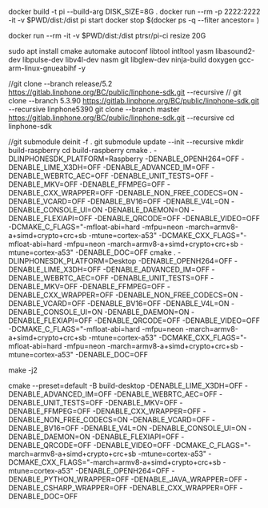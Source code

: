 docker build -t pi --build-arg DISK_SIZE=8G .
docker run --rm -p 2222:2222 -it -v $PWD/dist:/dist pi start
docker stop $(docker ps -q --filter ancestor=<image-name> )

docker run --rm -it -v $PWD/dist:/dist ptrsr/pi-ci resize 20G

sudo apt install cmake automake autoconf libtool intltool yasm libasound2-dev libpulse-dev libv4l-dev nasm git libglew-dev ninja-build doxygen gcc-arm-linux-gnueabihf -y

//git clone --branch release/5.2 https://gitlab.linphone.org/BC/public/linphone-sdk.git --recursive
//  git clone --branch 5.3.90 https://gitlab.linphone.org/BC/public/linphone-sdk.git --recursive linphone5390
git clone --branch master https://gitlab.linphone.org/BC/public/linphone-sdk.git --recursive
cd linphone-sdk

//git submodule deinit -f .
git submodule update --init --recursive
mkdir build-raspberry
cd build-raspberry
cmake . -DLINPHONESDK_PLATFORM=Raspberry  -DENABLE_OPENH264=OFF -DENABLE_LIME_X3DH=OFF -DENABLE_ADVANCED_IM=OFF -DENABLE_WEBRTC_AEC=OFF -DENABLE_UNIT_TESTS=OFF -DENABLE_MKV=OFF -DENABLE_FFMPEG=OFF -DENABLE_CXX_WRAPPER=OFF -DENABLE_NON_FREE_CODECS=ON -DENABLE_VCARD=OFF -DENABLE_BV16=OFF -DENABLE_V4L=ON -DENABLE_CONSOLE_UI=ON -DENABLE_DAEMON=ON -DENABLE_FLEXIAPI=OFF -DENABLE_QRCODE=OFF -DENABLE_VIDEO=OFF -DCMAKE_C_FLAGS="-mfloat-abi=hard -mfpu=neon -march=armv8-a+simd+crypto+crc+sb -mtune=cortex-a53" -DCMAKE_CXX_FLAGS="-mfloat-abi=hard -mfpu=neon -march=armv8-a+simd+crypto+crc+sb -mtune=cortex-a53" -DENABLE_DOC=OFF
cmake . -DLINPHONESDK_PLATFORM=Desktop  -DENABLE_OPENH264=OFF -DENABLE_LIME_X3DH=OFF -DENABLE_ADVANCED_IM=OFF -DENABLE_WEBRTC_AEC=OFF -DENABLE_UNIT_TESTS=OFF -DENABLE_MKV=OFF -DENABLE_FFMPEG=OFF -DENABLE_CXX_WRAPPER=OFF -DENABLE_NON_FREE_CODECS=ON -DENABLE_VCARD=OFF -DENABLE_BV16=OFF -DENABLE_V4L=ON -DENABLE_CONSOLE_UI=ON -DENABLE_DAEMON=ON -DENABLE_FLEXIAPI=OFF -DENABLE_QRCODE=OFF -DENABLE_VIDEO=OFF -DCMAKE_C_FLAGS="-mfloat-abi=hard -mfpu=neon -march=armv8-a+simd+crypto+crc+sb -mtune=cortex-a53" -DCMAKE_CXX_FLAGS="-mfloat-abi=hard -mfpu=neon -march=armv8-a+simd+crypto+crc+sb -mtune=cortex-a53" -DENABLE_DOC=OFF

make -j2 

cmake --preset=default -B build-desktop -DENABLE_LIME_X3DH=OFF -DENABLE_ADVANCED_IM=OFF -DENABLE_WEBRTC_AEC=OFF -DENABLE_UNIT_TESTS=OFF -DENABLE_MKV=OFF -DENABLE_FFMPEG=OFF -DENABLE_CXX_WRAPPER=OFF -DENABLE_NON_FREE_CODECS=ON -DENABLE_VCARD=OFF -DENABLE_BV16=OFF -DENABLE_V4L=ON -DENABLE_CONSOLE_UI=ON -DENABLE_DAEMON=ON -DENABLE_FLEXIAPI=OFF -DENABLE_QRCODE=OFF -DENABLE_VIDEO=OFF -DCMAKE_C_FLAGS="-march=armv8-a+simd+crypto+crc+sb -mtune=cortex-a53" -DCMAKE_CXX_FLAGS="-march=armv8-a+simd+crypto+crc+sb -mtune=cortex-a53" -DENABLE_OPENH264=OFF -DENABLE_PYTHON_WRAPPER=OFF -DENABLE_JAVA_WRAPPER=OFF -DENABLE_CSHARP_WRAPPER=OFF -DENABLE_CXX_WRAPPER=OFF -DENABLE_DOC=OFF
